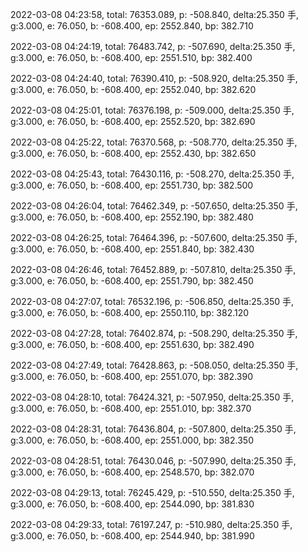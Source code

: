 2022-03-08 04:23:58, total: 76353.089, p: -508.840, delta:25.350 手, g:3.000, e: 76.050, b: -608.400, ep: 2552.840, bp: 382.710

2022-03-08 04:24:19, total: 76483.742, p: -507.690, delta:25.350 手, g:3.000, e: 76.050, b: -608.400, ep: 2551.510, bp: 382.400

2022-03-08 04:24:40, total: 76390.410, p: -508.920, delta:25.350 手, g:3.000, e: 76.050, b: -608.400, ep: 2552.040, bp: 382.620

2022-03-08 04:25:01, total: 76376.198, p: -509.000, delta:25.350 手, g:3.000, e: 76.050, b: -608.400, ep: 2552.520, bp: 382.690

2022-03-08 04:25:22, total: 76370.568, p: -508.770, delta:25.350 手, g:3.000, e: 76.050, b: -608.400, ep: 2552.430, bp: 382.650

2022-03-08 04:25:43, total: 76430.116, p: -508.270, delta:25.350 手, g:3.000, e: 76.050, b: -608.400, ep: 2551.730, bp: 382.500

2022-03-08 04:26:04, total: 76462.349, p: -507.650, delta:25.350 手, g:3.000, e: 76.050, b: -608.400, ep: 2552.190, bp: 382.480

2022-03-08 04:26:25, total: 76464.396, p: -507.600, delta:25.350 手, g:3.000, e: 76.050, b: -608.400, ep: 2551.840, bp: 382.430

2022-03-08 04:26:46, total: 76452.889, p: -507.810, delta:25.350 手, g:3.000, e: 76.050, b: -608.400, ep: 2551.790, bp: 382.450

2022-03-08 04:27:07, total: 76532.196, p: -506.850, delta:25.350 手, g:3.000, e: 76.050, b: -608.400, ep: 2550.110, bp: 382.120

2022-03-08 04:27:28, total: 76402.874, p: -508.290, delta:25.350 手, g:3.000, e: 76.050, b: -608.400, ep: 2551.630, bp: 382.490

2022-03-08 04:27:49, total: 76428.863, p: -508.050, delta:25.350 手, g:3.000, e: 76.050, b: -608.400, ep: 2551.070, bp: 382.390

2022-03-08 04:28:10, total: 76424.321, p: -507.950, delta:25.350 手, g:3.000, e: 76.050, b: -608.400, ep: 2551.010, bp: 382.370

2022-03-08 04:28:31, total: 76436.804, p: -507.800, delta:25.350 手, g:3.000, e: 76.050, b: -608.400, ep: 2551.000, bp: 382.350

2022-03-08 04:28:51, total: 76430.046, p: -507.990, delta:25.350 手, g:3.000, e: 76.050, b: -608.400, ep: 2548.570, bp: 382.070

2022-03-08 04:29:13, total: 76245.429, p: -510.550, delta:25.350 手, g:3.000, e: 76.050, b: -608.400, ep: 2544.090, bp: 381.830

2022-03-08 04:29:33, total: 76197.247, p: -510.980, delta:25.350 手, g:3.000, e: 76.050, b: -608.400, ep: 2544.940, bp: 381.990